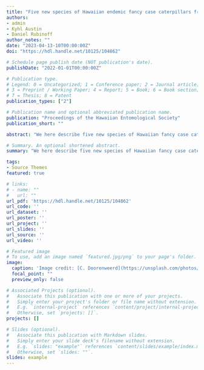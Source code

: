 ```yaml
---
title: "Five new species of Hawaiian endemic fancy case caterpillars from a recently established forest reserve on Maui (Cosmopterigidae: Hyposmocoma)"
authors:
- admin
- Kyhl Austin
- Daniel Rubinoff
author_notes: ""
date: "2023-04-13-10T00:00:00Z"
doi: "https://hdl.handle.net/10125/104862"

# Schedule page publish date (NOT publication's date).
publishDate: "2022-01-01T00:00:00Z"

# Publication type.
# Legend: 0 = Uncategorized; 1 = Conference paper; 2 = Journal article;
# 3 = Preprint / Working Paper; 4 = Report; 5 = Book; 6 = Book section;
# 7 = Thesis; 8 = Patent
publication_types: ["2"]

# Publication name and optional abbreviated publication name.
publication: "Proceedings of the Hawaiian Entomological Society"
publication_short: ""

abstract: "We here describe five new species of Hawaiian fancy case caterpillars, Hyposmocoma Butler (Lepidoptera: Cosmopterigidae), from East Maui: Hyposmocoma (Hyposmocoma) starrorum sp. n., H. (H.) kukilakila sp. n., H. (H.) makaohuna sp. n., H. (H.) kamehamenui sp. n., and H. (H.) desilvai sp. n. They were collected during biodiversity surveys of the recently established Kamehamenui State Forest Reserve. All newly described species are endemic to East Maui, and likely even restricted to particular parts of Haleakalā. They represent a fraction of the undescribed diversity in the endemic genus Hyposmocoma and the discovery of these new species suggests that conservation initiatives and access to reserves will reveal significant additional diversity in one of Hawaiʻi’s most diverse adaptive radiations."

# Summary. An optional shortened abstract.
summary: "We here describe five new species of Hawaiian fancy case caterpillars, Hyposmocoma Butler (Lepidoptera: Cosmopterigidae), from East Maui"

tags:
- Source Themes
featured: true

# links:
# - name: ""
#   url: ""
url_pdf: 'https://hdl.handle.net/10125/104862'
url_code: ''
url_dataset: ''
url_poster: ''
url_project: ''
url_slides: ''
url_source: ''
url_video: ''

# Featured image
# To use, add an image named `featured.jpg/png` to your page's folder. 
image:
  caption: 'Image credit: [C. Doorenweerd](https://unsplash.com/photos/jdD8gXaTZsc)'
  focal_point: ""
  preview_only: false

# Associated Projects (optional).
#   Associate this publication with one or more of your projects.
#   Simply enter your project's folder or file name without extension.
#   E.g. `internal-project` references `content/project/internal-project/index.md`.
#   Otherwise, set `projects: []`.
projects: []

# Slides (optional).
#   Associate this publication with Markdown slides.
#   Simply enter your slide deck's filename without extension.
#   E.g. `slides: "example"` references `content/slides/example/index.md`.
#   Otherwise, set `slides: ""`.
slides: example
---
```

